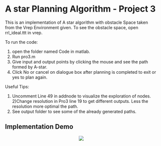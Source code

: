 # A star Planning Algorithm - Project 3

This is an implementation of A star algorithm with obstacle Space taken from the Vrep Environment given. To see the obstacle space, open rrl_ideal.ttt in vrep.

To run the code:
1) open the folder named Code in matlab.
2) Run pro3.m
3) Give input and output points by clicking the mouse and see the path formed by A-star.
4) Click No or cancel on dialogue box after planning is completed to exit or yes to plan again.

Useful Tips:
1) Uncomment Line 49 in addnode to visualize the exploration of nodes.
2)Change resolution in Pro3 line 19 to get different outputs. Less the resolution more optimal the path. 
3) See output folder to see some of the already generated paths.

## Implementation Demo


<p align="center">
<img src="https://github.com/anirudhtopiwala/ENPM-661-Planning-Projects/blob/master/A-Star-On-TurtleBot/A-star-Planning-Algorithm-RRL-Project3-without diff/Output/A*withoutdiff.gif">
</p>

